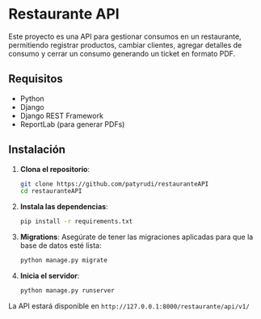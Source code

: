 # Restaurante API

Este proyecto es una API para gestionar consumos en un restaurante, permitiendo registrar productos, cambiar clientes, agregar detalles de consumo y cerrar un consumo generando un ticket en formato PDF.

## Requisitos

- Python
- Django
- Django REST Framework
- ReportLab (para generar PDFs)

## Instalación

1. **Clona el repositorio**:
    ```bash
    git clone https://github.com/patyrudi/restauranteAPI
    cd restauranteAPI
    ```

2. **Instala las dependencias**:
    ```bash
    pip install -r requirements.txt
    ```

3. **Migrations**:
    Asegúrate de tener las migraciones aplicadas para que la base de datos esté lista:
    ```bash
    python manage.py migrate
    ```

4. **Inicia el servidor**:
    ```bash
    python manage.py runserver
    ```

La API estará disponible en `http://127.0.0.1:8000/restaurante/api/v1/`